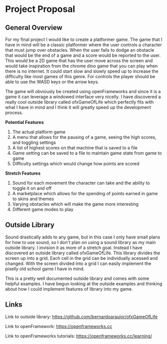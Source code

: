 # Project Proposal

## General Overview

For my final project I would like to create a platformer game. The game that I have in mind will be a classic platformer where the user controls a character that must jump over obstacles. When the user fails to dodge an obstacle that would be the end of a game and a score would be reported to the user. This would be a 2D game that has the user move across the screen and would take inspiration from the chrome dino game that you can play when there is no internet. It could start slow and slowly speed up to increase the difficulty like most games of this genre. For controls the player should be able to use the WASD keys or the arrow keys.

The game will obviously be created using openFrameworks and since it is a game it can leverage a windowed interface very nicelly. I have discovered a really cool outside library called ofxGameOfLife which perfectly fits with what I have in mind and I think it will greatly speed up the development process.
 
 **Potential Features**
 1. The actual platform game
 2. A menu that allows for the pausing of a game, seeing the high scores, and toggling settings
 3. A list of highest scores on that machine that is saved to a file
 4. Game setting can be saved to a file to maintain game state from game to game
 5. Difficulty settings which would change how points are scored 
 
 **Stretch Features**
 1. Sound for each movement the character can take and the ability to toggle it on and off
 2. A marketplace which allows for the spending of points earned in game to skins and themes
 3. Varying obstacles which will make the game more interesting
 4. Different game modes to play

## Outside Library

Sound drastically adds to any game, but in this case I only have small plans for how to use sound, so I don't plan on using a sound library as my main outside library. I invision it as more of a stretch goal. Instead I have discovered an outside library called ofxGameOfLife. This library divides the screen up into a grid. Each cell in the grid can be individually acessed and changed. With the screen divided into a grid I can easily implement the pixelly old school game I have in mind.

This is a pretty well documented outside library and comes with some helpful examples. I have begun looking at the outside examples and thinking about how I could implement features of library into my game.


## Links

Link to outside library:
https://github.com/bernardoaraujor/ofxGameOfLife

Link to openFramework:
https://openframeworks.cc

Link to openFrameworks tutorials:
https://openframeworks.cc/learning/
